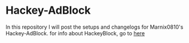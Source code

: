 # Hackey-AdBlock
In this repository I will post the setups and changelogs for Marnix0810's Hackey-AdBlock.
for info about HackeyBlock, go to [here](https://github.com/Marnix0810/HackeyBlock/wiki#welcome-to-the-hackey-adblock-wiki)

